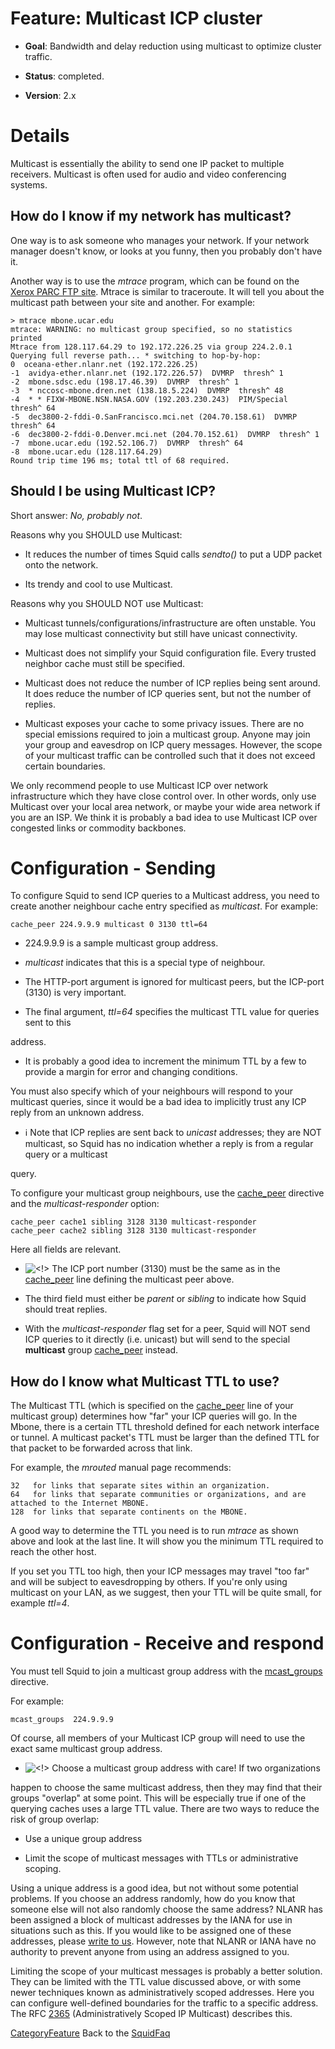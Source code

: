 # Feature: Multicast ICP cluster

  - **Goal**: Bandwidth and delay reduction using multicast to optimize
    cluster traffic.

  - **Status**: completed.

  - **Version**: 2.x

# Details

Multicast is essentially the ability to send one IP packet to multiple
receivers. Multicast is often used for audio and video conferencing
systems.

## How do I know if my network has multicast?

One way is to ask someone who manages your network. If your network
manager doesn't know, or looks at you funny, then you probably don't
have it.

Another way is to use the *mtrace* program, which can be found on the
[Xerox PARC FTP
site](ftp://parcftp.xerox.com/pub/net-research/ipmulti/). Mtrace is
similar to traceroute. It will tell you about the multicast path between
your site and another. For example:

    > mtrace mbone.ucar.edu
    mtrace: WARNING: no multicast group specified, so no statistics printed
    Mtrace from 128.117.64.29 to 192.172.226.25 via group 224.2.0.1
    Querying full reverse path... * switching to hop-by-hop:
    0  oceana-ether.nlanr.net (192.172.226.25)
    -1  avidya-ether.nlanr.net (192.172.226.57)  DVMRP  thresh^ 1
    -2  mbone.sdsc.edu (198.17.46.39)  DVMRP  thresh^ 1
    -3  * nccosc-mbone.dren.net (138.18.5.224)  DVMRP  thresh^ 48
    -4  * * FIXW-MBONE.NSN.NASA.GOV (192.203.230.243)  PIM/Special  thresh^ 64
    -5  dec3800-2-fddi-0.SanFrancisco.mci.net (204.70.158.61)  DVMRP  thresh^ 64
    -6  dec3800-2-fddi-0.Denver.mci.net (204.70.152.61)  DVMRP  thresh^ 1
    -7  mbone.ucar.edu (192.52.106.7)  DVMRP  thresh^ 64
    -8  mbone.ucar.edu (128.117.64.29)
    Round trip time 196 ms; total ttl of 68 required.

## Should I be using Multicast ICP?

Short answer: *No, probably not*.

Reasons why you SHOULD use Multicast:

  - It reduces the number of times Squid calls *sendto()* to put a UDP
    packet onto the network.

  - Its trendy and cool to use Multicast.

Reasons why you SHOULD NOT use Multicast:

  - Multicast tunnels/configurations/infrastructure are often unstable.
    You may lose multicast connectivity but still have unicast
    connectivity.

  - Multicast does not simplify your Squid configuration file. Every
    trusted neighbor cache must still be specified.

  - Multicast does not reduce the number of ICP replies being sent
    around. It does reduce the number of ICP queries sent, but not the
    number of replies.

  - Multicast exposes your cache to some privacy issues. There are no
    special emissions required to join a multicast group. Anyone may
    join your group and eavesdrop on ICP query messages. However, the
    scope of your multicast traffic can be controlled such that it does
    not exceed certain boundaries.

We only recommend people to use Multicast ICP over network
infrastructure which they have close control over. In other words, only
use Multicast over your local area network, or maybe your wide area
network if you are an ISP. We think it is probably a bad idea to use
Multicast ICP over congested links or commodity backbones.

# Configuration - Sending

To configure Squid to send ICP queries to a Multicast address, you need
to create another neighbour cache entry specified as *multicast*. For
example:

    cache_peer 224.9.9.9 multicast 0 3130 ttl=64

  - 224.9.9.9 is a sample multicast group address.

  - *multicast* indicates that this is a special type of neighbour.

  - The HTTP-port argument is ignored for multicast peers, but the
    ICP-port (3130) is very important.

  - The final argument, *ttl=64* specifies the multicast TTL value for
    queries sent to this

address.

  - It is probably a good idea to increment the minimum TTL by a few to
    provide a margin for error and changing conditions.

You must also specify which of your neighbours will respond to your
multicast queries, since it would be a bad idea to implicitly trust any
ICP reply from an unknown address.

  - ℹ️
    Note that ICP replies are sent back to *unicast* addresses; they are
    NOT multicast, so Squid has no indication whether a reply is from a
    regular query or a multicast

query.

To configure your multicast group neighbours, use the
[cache\_peer](http://www.squid-cache.org/Doc/config/cache_peer#)
directive and the *multicast-responder* option:

    cache_peer cache1 sibling 3128 3130 multicast-responder
    cache_peer cache2 sibling 3128 3130 multicast-responder

Here all fields are relevant.

  - ![\<\!\>](https://wiki.squid-cache.org/wiki/squidtheme/img/attention.png)
    The ICP port number (3130) must be the same as in the
    [cache\_peer](http://www.squid-cache.org/Doc/config/cache_peer#)
    line defining the multicast peer above.

  - The third field must either be *parent* or *sibling* to indicate how
    Squid should treat replies.

  - With the *multicast-responder* flag set for a peer, Squid will NOT
    send ICP queries to it directly (i.e. unicast) but will send to the
    special **multicast** group
    [cache\_peer](http://www.squid-cache.org/Doc/config/cache_peer#)
    instead.

## How do I know what Multicast TTL to use?

The Multicast TTL (which is specified on the
[cache\_peer](http://www.squid-cache.org/Doc/config/cache_peer#) line of
your multicast group) determines how "far" your ICP queries will go. In
the Mbone, there is a certain TTL threshold defined for each network
interface or tunnel. A multicast packet's TTL must be larger than the
defined TTL for that packet to be forwarded across that link.

For example, the *mrouted* manual page recommends:

    32   for links that separate sites within an organization.
    64   for links that separate communities or organizations, and are attached to the Internet MBONE.
    128  for links that separate continents on the MBONE.

A good way to determine the TTL you need is to run *mtrace* as shown
above and look at the last line. It will show you the minimum TTL
required to reach the other host.

If you set you TTL too high, then your ICP messages may travel "too far"
and will be subject to eavesdropping by others. If you're only using
multicast on your LAN, as we suggest, then your TTL will be quite small,
for example *ttl=4*.

# Configuration - Receive and respond

You must tell Squid to join a multicast group address with the
[mcast\_groups](http://www.squid-cache.org/Doc/config/mcast_groups#)
directive.

For example:

    mcast_groups  224.9.9.9

Of course, all members of your Multicast ICP group will need to use the
exact same multicast group address.

  - ![\<\!\>](https://wiki.squid-cache.org/wiki/squidtheme/img/attention.png)
    Choose a multicast group address with care\! If two organizations

happen to choose the same multicast address, then they may find that
their groups "overlap" at some point. This will be especially true if
one of the querying caches uses a large TTL value. There are two ways to
reduce the risk of group overlap:

  - Use a unique group address

  - Limit the scope of multicast messages with TTLs or administrative
    scoping.

Using a unique address is a good idea, but not without some potential
problems. If you choose an address randomly, how do you know that
someone else will not also randomly choose the same address? NLANR has
been assigned a block of multicast addresses by the IANA for use in
situations such as this. If you would like to be assigned one of these
addresses, please [write to us](mailto:nlanr-cache@nlanr.net). However,
note that NLANR or IANA have no authority to prevent anyone from using
an address assigned to you.

Limiting the scope of your multicast messages is probably a better
solution. They can be limited with the TTL value discussed above, or
with some newer techniques known as administratively scoped addresses.
Here you can configure well-defined boundaries for the traffic to a
specific address. The RFC [2365](https://tools.ietf.org/rfc/rfc2365#)
(Administratively Scoped IP Multicast) describes this.

[CategoryFeature](/CategoryFeature#)
Back to the
[SquidFaq](/SquidFaq#)
